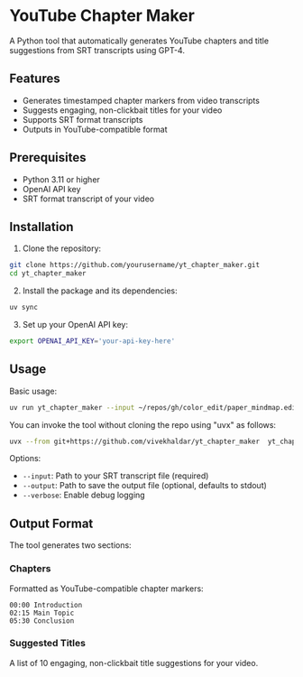 # YouTube Chapter Maker

A Python tool that automatically generates YouTube chapters and title suggestions from SRT transcripts using GPT-4.

## Features

- Generates timestamped chapter markers from video transcripts
- Suggests engaging, non-clickbait titles for your video
- Supports SRT format transcripts
- Outputs in YouTube-compatible format

## Prerequisites

- Python 3.11 or higher
- OpenAI API key
- SRT format transcript of your video

## Installation

1. Clone the repository:
```bash
git clone https://github.com/yourusername/yt_chapter_maker.git
cd yt_chapter_maker
```

2. Install the package and its dependencies:
```bash
uv sync
```

3. Set up your OpenAI API key:
```bash
export OPENAI_API_KEY='your-api-key-here'
```

## Usage

Basic usage:
```bash
uv run yt_chapter_maker --input ~/repos/gh/color_edit/paper_mindmap.edited.srt
```

You can invoke the tool without cloning the repo using "uvx" as follows:

```bash
uvx --from git+https://github.com/vivekhaldar/yt_chapter_maker  yt_chapter_maker --input ~/repos/gh/color_edit/vibecoding.edited.srt
```

Options:
- `--input`: Path to your SRT transcript file (required)
- `--output`: Path to save the output file (optional, defaults to stdout)
- `--verbose`: Enable debug logging

## Output Format

The tool generates two sections:

### Chapters
Formatted as YouTube-compatible chapter markers:
```
00:00 Introduction
02:15 Main Topic
05:30 Conclusion
```

### Suggested Titles
A list of 10 engaging, non-clickbait title suggestions for your video.

